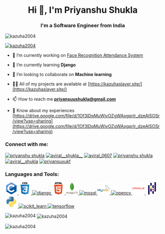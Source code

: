 <h1 align="center">Hi 👋, I'm Priyanshu Shukla</h1>
<h3 align="center">I'm a Software Engineer from India</h3>

<p align="left"> 
  <img src="https://komarev.com/ghpvc/?username=kazuha2004&label=Profile%20views&color=0e75b6&style=flat" alt="kazuha2004" /> 
</p>

<p align="left"> 
  <a href="https://github.com/ryo-ma/github-profile-trophy">
    <img src="https://github-profile-trophy.vercel.app/?username=kazuha2004&row=2&column=4&margin-w=15&margin-h=15" alt="kazuha2004" />
  </a> 
</p>


- 🔭 I’m currently working on [Face Recognition Attendance System](https://github.com/kazuha2004/FACE_RECOGNITION_ATTENDANCE_SYSTEM)

- 🌱 I’m currently learning **Django**

- 👯 I’m looking to collaborate on **Machine learning**

- 👨‍💻 All of my projects are available at [https://kazuhaslayer.site/](https://kazuhaslayer.site/)

- 📫 How to reach me **priyansuushukla@gmail.com**

- 📄 Know about my experiences [https://drive.google.com/file/d/1Of3lDqMuWjvOZgWAogprIr_dzeAlSOSr/view?usp=sharing](https://drive.google.com/file/d/1Of3lDqMuWjvOZgWAogprIr_dzeAlSOSr/view?usp=sharing)

<h3 align="left">Connect with me:</h3>
<p align="left">
<a href="https://linkedin.com/in/priyanshu shukla" target="blank"><img align="center" src="https://raw.githubusercontent.com/rahuldkjain/github-profile-readme-generator/master/src/images/icons/Social/linked-in-alt.svg" alt="priyanshu shukla" height="30" width="40" /></a>
<a href="https://instagram.com/aviral__shukla__" target="blank"><img align="center" src="https://raw.githubusercontent.com/rahuldkjain/github-profile-readme-generator/master/src/images/icons/Social/instagram.svg" alt="aviral__shukla__" height="30" width="40" /></a>
<a href="https://www.codechef.com/users/aviral_0607" target="blank"><img align="center" src="https://cdn.jsdelivr.net/npm/simple-icons@3.1.0/icons/codechef.svg" alt="aviral_0607" height="30" width="40" /></a>
<a href="https://www.hackerrank.com/priyanshu shukla" target="blank"><img align="center" src="https://raw.githubusercontent.com/rahuldkjain/github-profile-readme-generator/master/src/images/icons/Social/hackerrank.svg" alt="priyanshu shukla" height="30" width="40" /></a>
<a href="https://www.leetcode.com/aviral__shukla" target="blank"><img align="center" src="https://raw.githubusercontent.com/rahuldkjain/github-profile-readme-generator/master/src/images/icons/Social/leet-code.svg" alt="aviral__shukla" height="30" width="40" /></a>
<a href="https://auth.geeksforgeeks.org/user/priyansuxukf" target="blank"><img align="center" src="https://raw.githubusercontent.com/rahuldkjain/github-profile-readme-generator/master/src/images/icons/Social/geeks-for-geeks.svg" alt="priyansuxukf" height="30" width="40" /></a>
</p>

<h3 align="left">Languages and Tools:</h3>
<p align="left"> <a href="https://www.cprogramming.com/" target="_blank" rel="noreferrer"> <img src="https://raw.githubusercontent.com/devicons/devicon/master/icons/c/c-original.svg" alt="c" width="40" height="40"/> </a> <a href="https://www.w3schools.com/css/" target="_blank" rel="noreferrer"> <img src="https://raw.githubusercontent.com/devicons/devicon/master/icons/css3/css3-original-wordmark.svg" alt="css3" width="40" height="40"/> </a> <a href="https://www.djangoproject.com/" target="_blank" rel="noreferrer"> <img src="https://cdn.worldvectorlogo.com/logos/django.svg" alt="django" width="40" height="40"/> </a> <a href="https://www.w3.org/html/" target="_blank" rel="noreferrer"> <img src="https://raw.githubusercontent.com/devicons/devicon/master/icons/html5/html5-original-wordmark.svg" alt="html5" width="40" height="40"/> </a> <a href="https://www.mongodb.com/" target="_blank" rel="noreferrer"> <img src="https://raw.githubusercontent.com/devicons/devicon/master/icons/mongodb/mongodb-original-wordmark.svg" alt="mongodb" width="40" height="40"/> </a> <a href="https://www.microsoft.com/en-us/sql-server" target="_blank" rel="noreferrer"> <img src="https://www.svgrepo.com/show/303229/microsoft-sql-server-logo.svg" alt="mssql" width="40" height="40"/> </a> <a href="https://www.mysql.com/" target="_blank" rel="noreferrer"> <img src="https://raw.githubusercontent.com/devicons/devicon/master/icons/mysql/mysql-original-wordmark.svg" alt="mysql" width="40" height="40"/> </a> <a href="https://opencv.org/" target="_blank" rel="noreferrer"> <img src="https://www.vectorlogo.zone/logos/opencv/opencv-icon.svg" alt="opencv" width="40" height="40"/> </a> <a href="https://www.oracle.com/" target="_blank" rel="noreferrer"> <img src="https://raw.githubusercontent.com/devicons/devicon/master/icons/oracle/oracle-original.svg" alt="oracle" width="40" height="40"/> </a> <a href="https://pandas.pydata.org/" target="_blank" rel="noreferrer"> <img src="https://raw.githubusercontent.com/devicons/devicon/2ae2a900d2f041da66e950e4d48052658d850630/icons/pandas/pandas-original.svg" alt="pandas" width="40" height="40"/> </a> <a href="https://www.python.org" target="_blank" rel="noreferrer"> <img src="https://raw.githubusercontent.com/devicons/devicon/master/icons/python/python-original.svg" alt="python" width="40" height="40"/> </a> <a href="https://scikit-learn.org/" target="_blank" rel="noreferrer"> <img src="https://upload.wikimedia.org/wikipedia/commons/0/05/Scikit_learn_logo_small.svg" alt="scikit_learn" width="40" height="40"/> </a> <a href="https://www.tensorflow.org" target="_blank" rel="noreferrer"> <img src="https://www.vectorlogo.zone/logos/tensorflow/tensorflow-icon.svg" alt="tensorflow" width="40" height="40"/> </a> </p>

<p><img align="left" src="https://github-readme-stats.vercel.app/api/top-langs?username=kazuha2004&show_icons=true&locale=en&layout=compact" alt="kazuha2004" /></p>

<p>&nbsp;<img align="center" src="https://github-readme-stats.vercel.app/api?username=kazuha2004&show_icons=true&locale=en" alt="kazuha2004" /></p>

<p><img align="center" src="https://github-readme-streak-stats.herokuapp.com/?user=kazuha2004&" alt="kazuha2004" /></p>

